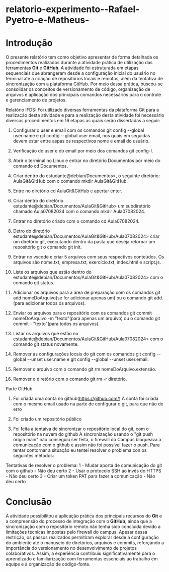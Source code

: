 # relatorio-experimento--Rafael-Pyetro-e-Matheus-




# Introdução

O presente relatório tem como objetivo apresentar de forma detalhada os
procedimentos realizados durante a atividade prática de utilização das
ferramentas **Git** e **GitHub**. A atividade foi estruturada em etapas
sequenciais que abrangeram desde a configuração inicial do usuário no
terminal até a criação de repositórios locais e remotos, além da
tentativa de sincronização com a plataforma GitHub. Por meio dessa
prática, buscou-se consolidar os conceitos de versionamento de código,
organização de arquivos e aplicação dos principais comandos necessários
para o controle e gerenciamento de projetos.



Relatório IFDS:
Foi utilizado diversas ferramentas da plataforma Git para a realização desta atividade e para a realização desta atividade foi necessário diversos procedimentos em 16 etapas as quais serão dissertadas a seguir:

1. Configurar o user e email com os comandos git config --global user.name e git config --global user.email, nos quais em seguidas devem estar entre aspas os respectivos nome e email do usuário.

2. Verificação do user e do email por meio dos comandos git config-l.

3. Abrir o terminal no Linux e entrar no diretório Documentos por meio do comando cd Documentos.

4. Criar dentro do estudante@debian/Documentos>, o seguinte diretório: AulaGit&GitHub com o comando mkdir AulaGit&GitHub.

5. Entre no diretório cd AulaGit&GitHub e apertar enter.

6. Criar dentro do diretório estudante@debian/Documentos/AulaGit&GitHub> um subdiretório chamado Aula07082024 com o comando mkdir Aula07082024.

7. Entrar no diretório criado com o comando cd Aula07082024.

8. Detro do diretório estudante@debian/Documentos/AulaGit&GitHub/Aula07082024> criar um diretório git, executando dentro da pasta que deseja retornar um repositório git o comando git init.

9. Entrar no vscode e criar 5 arquivos com seus respectivos conteúdos. Os arquivos são nome.txt, empresa.txt, exercício.txt, index.html e script.js.

10. Liste os arquivos que estão dentro do estudante@debian/Documentos/AulaGit&GitHub/Aula07082024> com o comando git status.

11. Adicionar os arquivos para a área de preparação com os comandos git add nomeDoArquivo(se for adicionar apenas um) ou o comando git add.(para adicionar todos os arquivos).

12. Enviar os arquivos para o repositório com os comandos git commit nomeDoArquivo -m "texto"(para apenas um arquivo) ou o comando git commit - "texto"(para todos os arquivos).

13. Listar os arquivos que estão no estudante@debian/Documentos/AulaGit&GitHub/Aula07082024> com o comando git status novamente.

14. Remover as configurações locais do git com os comandos git config --global --unset user.name e git config --global --unset user.email.

15. Remover o arquivo com o comando git rm nomeDoArquivo.extensão.

16. Remover o diretório com o comando git rm -r diretório.

Parte GitHub

1) Foi criada uma conta no github(https://github.com/)
    A conta foi criada com o mesmo email usado na parte de configurar o git, para que não de erro

2) Foi criado um repositório público 

3) Foi feita a tentaiva de sincronizar o repositório local do git, com o repositório na nuvem do  github
    A sincronização usando o "git push origin main" não conseguiu ser feita, o firewall do Campus bloqueava a comunicação com o github e assim não foi possível fazer o push. Para tentar contornar a situação eu tentei resolver o problema con os seguintes métodos:

Tentativas de resolver o problema: 
1 - Mudar aporta de comunicação do git com o github - Não deu certo
2 - Usar o protocolo SSH ao invés do HTTPS - Não deu certo
3 - Criar um token PAT para fazer a comunicação - Não deu certo




# Conclusão

A atividade possibilitou a aplicação prática dos principais recursos do
**Git** e a compreensão do processo de integração com o **GitHub**,
ainda que a sincronização com o repositório remoto não tenha sido
concluída devido a limitações técnicas impostas pelo firewall do campus.
Apesar dessa restrição, os passos realizados permitiram explorar desde a
configuração do ambiente até o manuseio de diretórios, arquivos e
commits, reforçando a importância do versionamento no desenvolvimento de
projetos colaborativos. Assim, a experiência contribuiu
significativamente para o aprendizado e familiarização com ferramentas
essenciais ao trabalho em equipe e à organização de código-fonte.
